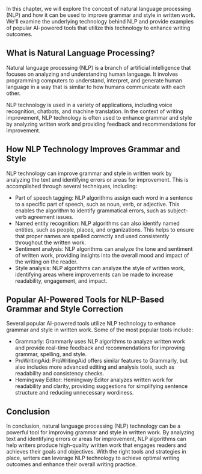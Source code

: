 
In this chapter, we will explore the concept of natural language processing (NLP) and how it can be used to improve grammar and style in written work. We'll examine the underlying technology behind NLP and provide examples of popular AI-powered tools that utilize this technology to enhance writing outcomes.

What is Natural Language Processing?
------------------------------------

Natural language processing (NLP) is a branch of artificial intelligence that focuses on analyzing and understanding human language. It involves programming computers to understand, interpret, and generate human language in a way that is similar to how humans communicate with each other.

NLP technology is used in a variety of applications, including voice recognition, chatbots, and machine translation. In the context of writing improvement, NLP technology is often used to enhance grammar and style by analyzing written work and providing feedback and recommendations for improvement.

How NLP Technology Improves Grammar and Style
---------------------------------------------

NLP technology can improve grammar and style in written work by analyzing the text and identifying errors or areas for improvement. This is accomplished through several techniques, including:

* Part of speech tagging: NLP algorithms assign each word in a sentence to a specific part of speech, such as noun, verb, or adjective. This enables the algorithm to identify grammatical errors, such as subject-verb agreement issues.
* Named entity recognition: NLP algorithms can also identify named entities, such as people, places, and organizations. This helps to ensure that proper names are spelled correctly and used consistently throughout the written work.
* Sentiment analysis: NLP algorithms can analyze the tone and sentiment of written work, providing insights into the overall mood and impact of the writing on the reader.
* Style analysis: NLP algorithms can analyze the style of written work, identifying areas where improvements can be made to increase readability, engagement, and impact.

Popular AI-Powered Tools for NLP-Based Grammar and Style Correction
-------------------------------------------------------------------

Several popular AI-powered tools utilize NLP technology to enhance grammar and style in written work. Some of the most popular tools include:

* Grammarly: Grammarly uses NLP algorithms to analyze written work and provide real-time feedback and recommendations for improving grammar, spelling, and style.
* ProWritingAid: ProWritingAid offers similar features to Grammarly, but also includes more advanced editing and analysis tools, such as readability and consistency checks.
* Hemingway Editor: Hemingway Editor analyzes written work for readability and clarity, providing suggestions for simplifying sentence structure and reducing unnecessary wordiness.

Conclusion
----------

In conclusion, natural language processing (NLP) technology can be a powerful tool for improving grammar and style in written work. By analyzing text and identifying errors or areas for improvement, NLP algorithms can help writers produce high-quality written work that engages readers and achieves their goals and objectives. With the right tools and strategies in place, writers can leverage NLP technology to achieve optimal writing outcomes and enhance their overall writing practice.
